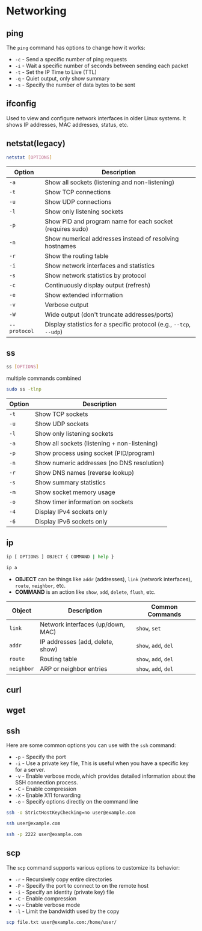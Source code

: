 # Networking

## ping

The `ping` command has options to change how it works:

* `-c` - Send a specific number of ping requests
* `-i` - Wait a specific number of seconds between sending each packet
* `-t` - Set the IP Time to Live (TTL)
* `-q` - Quiet output, only show summary
* `-s` - Specify the number of data bytes to be sent

## ifconfig

Used to view and configure network interfaces in older Linux systems. It shows IP addresses, MAC addresses, status, etc.

## netstat(legacy)

```bash
netstat [OPTIONS]
```

| Option       | Description                                                         |
| ------------ | ------------------------------------------------------------------- |
| `-a`         | Show all sockets (listening and non-listening)                      |
| `-t`         | Show TCP connections                                                |
| `-u`         | Show UDP connections                                                |
| `-l`         | Show only listening sockets                                         |
| `-p`         | Show PID and program name for each socket (requires sudo)           |
| `-n`         | Show numerical addresses instead of resolving hostnames             |
| `-r`         | Show the routing table                                              |
| `-i`         | Show network interfaces and statistics                              |
| `-s`         | Show network statistics by protocol                                 |
| `-c`         | Continuously display output (refresh)                               |
| `-e`         | Show extended information                                           |
| `-v`         | Verbose output                                                      |
| `-W`         | Wide output (don't truncate addresses/ports)                        |
| `--protocol` | Display statistics for a specific protocol (e.g., `--tcp`, `--udp`) |

## ss

```bash
ss [OPTIONS]
```

multiple commands combined

```bash
sudo ss -tlnp
```

| Option | Description                                  |
| ------ | -------------------------------------------- |
| `-t`   | Show TCP sockets                             |
| `-u`   | Show UDP sockets                             |
| `-l`   | Show only listening sockets                  |
| `-a`   | Show all sockets (listening + non-listening) |
| `-p`   | Show process using socket (PID/program)      |
| `-n`   | Show numeric addresses (no DNS resolution)   |
| `-r`   | Show DNS names (reverse lookup)              |
| `-s`   | Show summary statistics                      |
| `-m`   | Show socket memory usage                     |
| `-o`   | Show timer information on sockets            |
| `-4`   | Display IPv4 sockets only                    |
| `-6`   | Display IPv6 sockets only                    |

## ip

```bash
ip [ OPTIONS ] OBJECT { COMMAND | help }
```

```bash
ip a
```

* **OBJECT** can be things like `addr` (addresses), `link` (network interfaces), `route`, `neighbor`, etc.
* **COMMAND** is an action like `show`, `add`, `delete`, `flush`, etc.

| Object     | Description                       | Common Commands      |
| ---------- | --------------------------------- | -------------------- |
| `link`     | Network interfaces (up/down, MAC) | `show`, `set`        |
| `addr`     | IP addresses (add, delete, show)  | `show`, `add`, `del` |
| `route`    | Routing table                     | `show`, `add`, `del` |
| `neighbor` | ARP or neighbor entries           | `show`, `add`, `del` |

## curl

## wget

## ssh

Here are some common options you can use with the `ssh` command:

* `-p` - Specify the port
* `-i` - Use a private key file, This is useful when you have a specific key for a server.
* `-v` - Enable verbose mode,which provides detailed information about the SSH connection process.
* `-C` - Enable compression
* `-X` - Enable X11 forwarding
* `-o` - Specify options directly on the command line

```bash
ssh -o StrictHostKeyChecking=no user@example.com
```

```bash
ssh user@example.com
```

```bash
ssh -p 2222 user@example.com
```

## scp

The `scp` command supports various options to customize its behavior:

* `-r` - Recursively copy entire directories
* `-P` - Specify the port to connect to on the remote host
* `-i` - Specify an identity (private key) file
* `-C` - Enable compression
* `-v` - Enable verbose mode
* `-l` - Limit the bandwidth used by the copy

```bash
scp file.txt user@example.com:/home/user/
```

